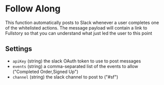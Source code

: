 # Follow Along

This function automatically posts to Slack whenever a user completes one of the
whitelisted actions. The message payload will contain a link to Fullstory so
that you can understand what just led the user to this point

## Settings

- `apiKey` (string) the slack OAuth token to use to post messages
- `events` (string) a comma-separated list of the events to allow ("Completed Order,Signed Up")
- `channel` (string) the slack channel to post to ("#sf")
